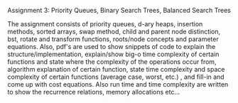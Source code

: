 Assignment 3: Priority Queues, Binary Search Trees, Balanced Search Trees

The assignment consists of priority queues, d-ary heaps, insertion methods, sorted arrays, swap method, child and parent node distinction, bst, rotate and transform functions, roots/node concepts and parameter equations. Also, pdf's are used to show snippets of code to explain the structure/implementation, explain/show big-o time complexity of certain functions and state where the complexity of the operations occur from, algorithm explanation of certain function, state time complexity and space complexity of certain functions (average case, worst, etc.) , and fill-in and come up with cost equations. Also run time and time complexity are written to show the recurrence relations, memory allocations etc...
